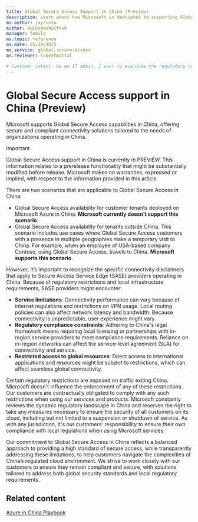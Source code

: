 ```yaml
---
title: Global Secure Access Support in China (Preview)
description: Learn about how Microsoft is dedicated to supporting Global Secure Access capabilities in China.
ms.author: jayrusso
author: HULKsmashGithub
manager: femila
ms.topic: reference
ms.date: 05/20/2025
ms.service: global-secure-access
ms.reviewer: sumeetmittal

# Customer intent: As an IT admin, I want to evaluate the regulatory constraints of using Global Secure Access in China so that I can ensure compliance and plan connectivity strategies effectively.   
---
```


# Global Secure Access support in China (Preview)
Microsoft supports Global Secure Access capabilities in China, offering secure and compliant connectivity solutions tailored to the needs of organizations operating in China. 

> [!IMPORTANT]
> Global Secure Access support in China is currently in PREVIEW.
> This information relates to a prerelease functionality that might be substantially modified before release. Microsoft makes no warranties, expressed or implied, with respect to the information provided in this article.

There are two scenarios that are applicable to Global Secure Access in China:      
- Global Secure Access availability for customer tenants deployed on Microsoft Azure in China. **Microsoft currently doesn’t support this scenario**. 
- Global Secure Access availability for tenants outside China. This scenario includes use cases where Global Secure Access customers with a presence in multiple geographies make a temporary visit to China. For example, when an employee of USA-based company Contoso, using Global Secure Access, travels to China. **Microsoft supports this scenario**.    

However, it’s important to recognize the specific connectivity disclaimers that apply to Secure Access Service Edge (SASE) providers operating in China. Because of regulatory restrictions and local infrastructure requirements, SASE providers might encounter:    
- **Service limitations**: Connectivity performance can vary because of internet regulations and restrictions on VPN usage. Local routing policies can also affect network latency and bandwidth. Because connectivity is unpredictable, user experience might vary. 
- **Regulatory compliance constraints**: Adhering to China's legal framework means requiring local licensing or partnerships with in-region service providers to meet compliance requirements. Reliance on in-region networks can affect the service-level agreement (SLA) for connectivity and service. 
- **Restricted access to global resources**: Direct access to international applications and resources might be subject to restrictions, which can affect seamless global connectivity.    

Certain regulatory restrictions are imposed on traffic exiting China. Microsoft doesn't influence the enforcement of any of these restrictions. Our customers are contractually obligated to comply with any such restrictions when using our services and products. Microsoft constantly reviews the dynamic regulatory landscape in China and reserves the right to take any measures necessary to ensure the security of all customers on its cloud, including but not limited to a suspension or shutdown of service. As with any jurisdiction, it's our customers' responsibility to ensure their own compliance with local regulations when using Microsoft services.    

Our commitment to Global Secure Access in China reflects a balanced approach to providing a high standard of secure access, while transparently addressing these limitations, to help customers navigate the complexities of China’s regulated cloud environment. We strive to work closely with our customers to ensure they remain compliant and secure, with solutions tailored to address both global security standards and local regulatory requirements.

## Related content
[Azure in China Playbook](/azure/china/)
